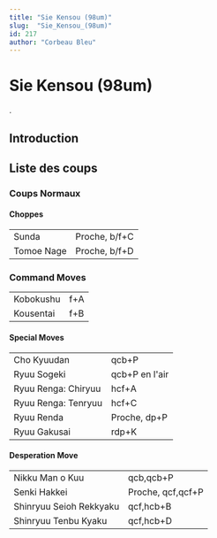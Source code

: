 ```yaml
---
title: "Sie Kensou (98um)"
slug:  "Sie_Kensou_(98um)"
id: 217
author: "Corbeau Bleu"
---
```


# Sie Kensou (98um)

.

## Introduction

## Liste des coups

### Coups Normaux

#### Choppes

|            |               |
|------------|---------------|
| Sunda      | Proche, b/f+C |
| Tomoe Nage | Proche, b/f+D |

### Command Moves

|           |     |
|-----------|-----|
| Kobokushu | f+A |
| Kousentai | f+B |

#### Special Moves

|                     |                |
|---------------------|----------------|
| Cho Kyuudan         | qcb+P          |
| Ryuu Sogeki         | qcb+P en l'air |
| Ryuu Renga: Chiryuu | hcf+A          |
| Ryuu Renga: Tenryuu | hcf+C          |
| Ryuu Renda          | Proche, dp+P   |
| Ryuu Gakusai        | rdp+K          |

#### Desperation Move

|                         |                   |
|-------------------------|-------------------|
| Nikku Man o Kuu         | qcb,qcb+P         |
| Senki Hakkei            | Proche, qcf,qcf+P |
| Shinryuu Seioh Rekkyaku | qcf,hcb+B         |
| Shinryuu Tenbu Kyaku    | qcf,hcb+D         |
